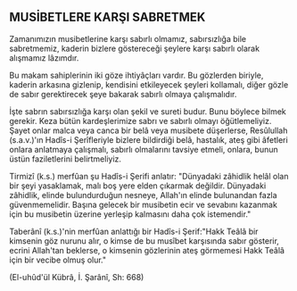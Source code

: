 ## MUSİBETLERE KARŞI SABRETMEK

Zamanımızın musibetlerine karşı sabırlı olmamız, sa­bırsızlığa bile sabretmemiz, kaderin bizlere göstereceği şeylere karşı sabırlı olarak alışmamız lâzımdır.

Bu makam sahiplerinin iki göze ihtiyâçları vardır. Bu gözlerden biriyle, kaderin arkasına gizlenip, kendisini et­kileyecek şeyleri kollamalı, diğer gözle de sabır gerekti­recek şeye bakarak sabırlı olmaya çalışmalıdır.

İşte sabrın sabırsızlığa karşı olan şekil ve sureti bu­dur. Bunu böylece bilmek gerekir. Keza bütün kardeşle­rimize sabrı ve sabırlı olmayı öğütlemeliyiz. Şayet onlar malca veya canca bir belâ veya musibete düşerlerse, Resûlullah (s.a.v.)'ın Hadîs-i Şerîfleriyle bizlere bildirdi­ği belâ, hastalık, ateş gibi âfetleri onlara anlatmaya çalış­malı, sabırlı olmalarını tavsiye etmeli, onlara, bunun üs­tün faziletlerini belirtmeliyiz.

Tirmizî (k.s.) merfûan şu Hadîs-i Şerifi anlatır: "Dünyadaki zâhidlik helâl olan bir şeyi yasaklamak, malı boş yere elden çıkarmak değildir. Dünyadaki zâhidlik, elinde bulundurduğun nesneye, Allah'ın elinde bulunan­dan fazla güvenmemelidir. Başına gelecek bir musibetin ecir ve sevabını kazanmak için bu musibetin üzerine yer­leşip kalmasını daha çok istemendir."

Taberânî (k.s.)'nin merfûan anlattığı bir Hadîs-i Şerif:"Hakk Teâlâ bir kimsenin göz nurunu alır, o kimse de bu musîbet karşısında sabır gösterir, ecrini Allah'tan bekler­se, o kimsenin gözlerinin ateş görmemesi Hakk Teâlâ için bir vecibe olmuş olur."

(El-uhûd'ül Kübrâ, İ. Şarânî, Sh: 668)
